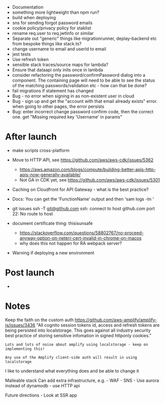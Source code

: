 - Documentation
- something more lightweight than npm run?
- build when deploying
- sns for sending forgot password emails
- cookie policy/privacy policy for staklist
- rename req.user to req.jwtInfo or similar
- Separate out "generic" things like migrationrunner, deplay-backend etc from bespoke things like stack.ts?
- change username to email and userId to email
- jest tests
- Use refresh token
- sensible stack traces/source maps for lambda?
- Ensure that dataapi only inits once in lambda
- consider refactoring the password/confirmPassword dialog into a component. The containing page will need to be able to see the status of the matching passwords/validation etc - how can that be done?
- fail migrations if statement has changed
- Bug - no error when signing in as non-existent user in cloud
- Bug - sign up and get the "account with that email already exists" error. when going to other pages, the error persists
- Bug: enter incorrect change password confirm code, then the correct one. get "Missing required key 'Username' in params"

# After launch

- make scripts cross-platform
- Move to HTTP API, see https://github.com/aws/aws-cdk/issues/5362
  - https://aws.amazon.com/blogs/compute/building-better-apis-http-apis-now-generally-available/
  - Not GA in CDK yet, see https://github.com/aws/aws-cdk/issues/5301
- Caching on Cloudfront for API Gateway - what is the best practice?
- Docs: You can get the 'FunctionName' output and then 'sam logs -tn <FunctionName>'
- git issues
    ssh -T git@github.com
    ssh: connect to host github.com port 22: No route to host

- document certificate thing: thisisunsafe
  - https://stackoverflow.com/questions/58802767/no-proceed-anyway-option-on-neterr-cert-invalid-in-chrome-on-macos
  - why does this not happen for RA webpack server?


- Warning if deploying a new environment

# Post launch

- 

# Notes

Keep the faith on the custom auth
    https://github.com/aws-amplify/amplify-js/issues/3436
        "All cognito session tokens id, access and refresh tokens are being persisted into localstorage. This goes against all industry security best practice of storing sensitive infomation in signed httponly cookies."

    Lots and lots of noise about amplify using localstorage - keep on implementing this!

    Any use of the Amplify client-side auth will result in using localstorage



I like to understand what everything does and be able to change it

Malleable stack
    Can add extra infrastructure, e.g.
        - WAF
        - SNS
        - Use aurora instead of dynamodb
        - use HTTP api

Future directions
    - Look at SSR app